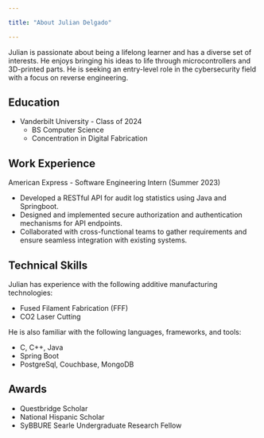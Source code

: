 ```yaml
---

title: "About Julian Delgado"

---
```

Julian is passionate about being a lifelong learner and has a diverse set of interests. He enjoys bringing his ideas to life through microcontrollers and 3D-printed parts.
He is seeking an entry-level role in the cybersecurity field with a focus on reverse engineering.

## Education

* Vanderbilt University - Class of 2024
  * BS Computer Science
  * Concentration in Digital Fabrication

## Work Experience
American Express - Software Engineering Intern (Summer 2023)
* Developed a RESTful API for audit log statistics using Java and Springboot.
* Designed and implemented secure authorization and authentication mechanisms for API endpoints.
* Collaborated with cross-functional teams to gather requirements and ensure seamless integration with existing systems.

## Technical Skills

Julian has experience with the following additive manufacturing technologies:

* Fused Filament Fabrication (FFF)
* CO2 Laser Cutting

He is also familiar with the following languages, frameworks, and tools:
* C, C++, Java
* Spring Boot
* PostgreSql, Couchbase, MongoDB

## Awards

* Questbridge Scholar
* National Hispanic Scholar
* SyBBURE Searle Undergraduate Research Fellow
